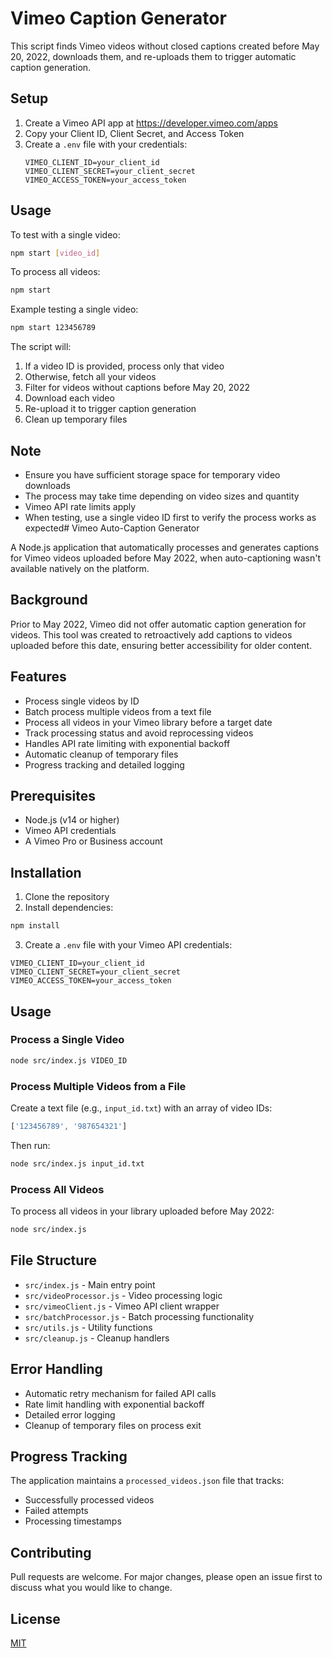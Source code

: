 # Vimeo Caption Generator

This script finds Vimeo videos without closed captions created before May 20, 2022, downloads them, and re-uploads them to trigger automatic caption generation.

## Setup

1. Create a Vimeo API app at https://developer.vimeo.com/apps
2. Copy your Client ID, Client Secret, and Access Token
3. Create a `.env` file with your credentials:
   ```
   VIMEO_CLIENT_ID=your_client_id
   VIMEO_CLIENT_SECRET=your_client_secret
   VIMEO_ACCESS_TOKEN=your_access_token
   ```

## Usage

To test with a single video:
```bash
npm start [video_id]
```

To process all videos:
```bash
npm start
```

Example testing a single video:
```bash
npm start 123456789
```

The script will:
1. If a video ID is provided, process only that video
2. Otherwise, fetch all your videos
3. Filter for videos without captions before May 20, 2022
4. Download each video
5. Re-upload it to trigger caption generation
6. Clean up temporary files

## Note

- Ensure you have sufficient storage space for temporary video downloads
- The process may take time depending on video sizes and quantity
- Vimeo API rate limits apply
- When testing, use a single video ID first to verify the process works as expected# Vimeo Auto-Caption Generator

A Node.js application that automatically processes and generates captions for Vimeo videos uploaded before May 2022, when auto-captioning wasn't available natively on the platform.

## Background

Prior to May 2022, Vimeo did not offer automatic caption generation for videos. This tool was created to retroactively add captions to videos uploaded before this date, ensuring better accessibility for older content.

## Features

- Process single videos by ID
- Batch process multiple videos from a text file
- Process all videos in your Vimeo library before a target date
- Track processing status and avoid reprocessing videos
- Handles API rate limiting with exponential backoff
- Automatic cleanup of temporary files
- Progress tracking and detailed logging

## Prerequisites

- Node.js (v14 or higher)
- Vimeo API credentials
- A Vimeo Pro or Business account

## Installation

1. Clone the repository
2. Install dependencies:
```bash
npm install
```

3. Create a `.env` file with your Vimeo API credentials:
```
VIMEO_CLIENT_ID=your_client_id
VIMEO_CLIENT_SECRET=your_client_secret
VIMEO_ACCESS_TOKEN=your_access_token
```

## Usage

### Process a Single Video

```bash
node src/index.js VIDEO_ID
```

### Process Multiple Videos from a File

Create a text file (e.g., `input_id.txt`) with an array of video IDs:
```javascript
['123456789', '987654321']
```

Then run:
```bash
node src/index.js input_id.txt
```

### Process All Videos

To process all videos in your library uploaded before May 2022:
```bash
node src/index.js
```

## File Structure

- `src/index.js` - Main entry point
- `src/videoProcessor.js` - Video processing logic
- `src/vimeoClient.js` - Vimeo API client wrapper
- `src/batchProcessor.js` - Batch processing functionality
- `src/utils.js` - Utility functions
- `src/cleanup.js` - Cleanup handlers

## Error Handling

- Automatic retry mechanism for failed API calls
- Rate limit handling with exponential backoff
- Detailed error logging
- Cleanup of temporary files on process exit

## Progress Tracking

The application maintains a `processed_videos.json` file that tracks:
- Successfully processed videos
- Failed attempts
- Processing timestamps

## Contributing

Pull requests are welcome. For major changes, please open an issue first to discuss what you would like to change.

## License

[MIT](https://choosealicense.com/licenses/mit/)
